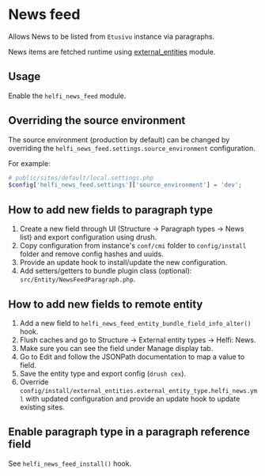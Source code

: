 # News feed

Allows News to be listed from `Etusivu` instance via paragraphs.

News items are fetched runtime using [external_entities](https://www.drupal.org/project/external_entities) module.

## Usage

Enable the `helfi_news_feed` module.

## Overriding the source environment

The source environment (production by default) can be changed by overriding the  `helfi_news_feed.settings.source_environment` configuration.

For example:
```php
# public/sites/default/local.settings.php
$config['helfi_news_feed.settings']['source_environment'] = 'dev';
```

## How to add new fields to paragraph type

1. Create a new field through UI (Structure -> Paragraph types -> News list) and export configuration using drush.
2. Copy configuration from instance's `conf/cmi` folder to `config/install` folder and remove config hashes and uuids.
3. Provide an update hook to install/update the new configuration.
4. Add setters/getters to bundle plugin class (optional): `src/Entity/NewsFeedParagraph.php`.

## How to add new fields to remote entity

1. Add a new field to `helfi_news_feed_entity_bundle_field_info_alter()` hook.
2. Flush caches and go to Structure -> External entity types -> Helfi: News.
3. Make sure you can see the field under Manage display tab.
4. Go to Edit and follow the JSONPath documentation to map a value to field.
5. Save the entity type and export config (`drush cex`).
6. Override `config/install/external_entities.external_entity_type.helfi_news.yml` with updated configuration and provide an update hook to update existing sites.

## Enable paragraph type in a paragraph reference field

See `helfi_news_feed_install()` hook.
